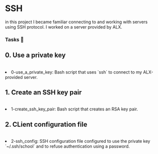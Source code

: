 <h1> SSH </h1>

in this project I became familiar connecting to and working with servers using SSH protocol. I worked on a server provided by ALX.

<h3>Tasks 📃 </h3>


<h2>0. Use a private key</h2> <br>
<li><a> 0-use_a_private_key</a>: Bash script that uses `ssh` to connect to my ALX-provided server.</li>

<h2>1. Create an SSH key pair</h2> <br>
<li> <a> 1-create_ssh_key_pair</a>: Bash script that creates an RSA key pair. </li>

<h2>2. CLient configuration file</h2> <br>
<li><a>2-ssh_config</a>: SSH configuration file configured to use the private key `~/.ssh/school` and to refuse authentication using a password. </li>
